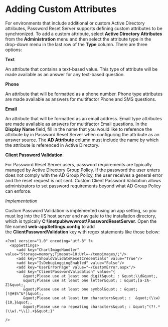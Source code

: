 [title]: # (Adding Custom Attributes)
[tags]: # (attributes)
[priority]: # (3)
# Adding Custom Attributes

For environments that include additional or custom Active Directory attributes, Password Reset Server
supports defining custom attributes to be synchronized. To add a custom attribute, select __Active
Directory Attributes__ from the __Administration__ menu and then select the attribute type in the drop-down
menu in the last row of the __Type__ column. There are three options:

__Text__ 

An attribute that contains a text-based value. This type of attribute will be made available as an answer
for any text-based question.

__Phone__ 

An attribute that will be formatted as a phone number. Phone type attributes are made available as
answers for multifactor Phone and SMS questions.

__Email__ 

An attribute that will be formatted as an email address. Email type attributes are made available as answers for multifactor Email questions. In the __Display Name__ field, fill in the name that you would like to reference the attribute by in Password
Reset Server when configuring the attribute as an answer source. The __AD Attribute__ column must include the name by which the attribute is referenced in Active Directory.

__Client Password Validation__ 

For Password Reset Server users, password requirements are typically managed by Active Directory Group Policy. If the password the user enters does not comply with the AD Group Policy, the user receives a general error and the reset request is not sent. Custom Client Password Validation allows administrators to set password requirements beyond what AD Group Policy can enforce.

*Implementation*

Custom Password Validation is implemented using an app setting, so you must log into the IIS host server and navigate to the installation directory, which is typically **C:\inetpub\wwwroot\PasswordResetServer**. Open the file named **web-appSettings.config** to add the **ClientPasswordValidation** key with regex statements like those below:
~~~~
<?xml version="1.0" encoding="utf-8" ?>
  <appSettings>
     <add key="ChartImageHandler" value="Storage=memory;Timeout=10;Url=~/tempimages/;"/>
     <add key="ShouldValidateResetCredentials" value="True"/>
     <add key="IsDebugLoggingEnabled" value="False"/>
     <add key="UserErrorPage" value="~/CustomError.aspx"/>
     <add key="ClientPasswordValidation" value="{
        &quot;Please use at least one digit&quot; : &quot;\\d&quot;,
        &quot;Please use at least one letter&quot; : &quot;[a-zA-Z]&quot;,
        &quot;Please use at least one symbol&quot; : &quot;[!@#$%^&*]&quot;,  
        &quot;Please use at least ten characters&quot; :  &quot;(\\w){10,}&quot;,   
        &quot;Please use no repeating characters&quot; : &quot;^(?!.*(\\w).*\\1).+$&quot;}"  

/>
~~~~